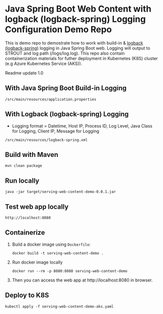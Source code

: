 # Java Spring Boot Web Content with logback (logback-spring) Logging Configuration Demo Repo
This is demo repo to demostrate how to work with build-in & [logback (logback-spring)](https://docs.spring.io/spring-boot/docs/2.1.1.RELEASE/reference/html/boot-features-logging.html) logging in Java Spring Boot web. Logging will output to STROUT and log path (/logs/log.log). This repo also contain containerization materials for futher deployment in Kubernetes (K8S) cluster (e.g Azure Kubernetes Service (AKS)). 

Readme update 1.0

## With Java Spring Boot Build-in Logging
```shell
/src/main/resources/application.properties
```

## With Logback (logback-spring) Logging
* Logging format = Datetime, Host IP, Process ID, Log Level, Java Class for Logging, Client IP, Message for Logging
```shell
/src/main/resources/logback-spring.xml
```

## Build with Maven
```shell
mvn clean package
```

## Run locally
```shell
java -jar target/serving-web-content-demo-0.0.1.jar
```

## Test web app locally
```shell
http://localhost:8080
```

## Containerize
1. Build a docker image using `Dockerfile`:
   ```
   docker build -t serving-web-content-demo .
   ```
2. Run docker image locally
   ```
   docker run --rm -p 8080:8080 serving-web-content-demo
   ```
3. Then you can access the web app at http://localhost:8080 in browser.

## Deploy to K8S
```shell
kubectl apply -f serving-web-content-demo-aks.yaml
```
